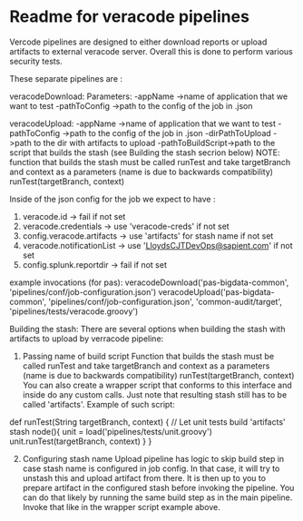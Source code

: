 # Readme for veracode pipelines

Vercode pipelines are designed to either download reports or upload artifacts to external veracode server.
Overall this is done to perform various security tests.

These separate pipelines are :

veracodeDownload:
Parameters:
  -appName          ->name of application that we want to test
  -pathToConfig     ->path to the config of the job in .json

veracodeUpload:
  -appName          ->name of application that we want to test
  -pathToConfig     ->path to the config of the job in .json
  -dirPathToUpload  ->path to the dir with artifacts to upload
  -pathToBuildScript->path to the script that builds the stash (see Building the stash secrion below)
NOTE: function that builds the stash must be called runTest and take targetBranch and context as a parameters (name is due to backwards compatibility)
    runTest(targetBranch, context)

Inside of the json config for the job  we expect to have :
1. veracode.id -> fail if not set
2. veracode.credentials -> use 'veracode-creds' if not set
3. config.veracode.artifacts -> use 'artifacts' for stash name if not set
4. veracode.notificationList -> use 'LloydsCJTDevOps@sapient.com' if not set
5. config.splunk.reportdir -> fail if not set


example invocations (for pas):
veracodeDownload('pas-bigdata-common', 'pipelines/conf/job-configuration.json')
veracodeUpload('pas-bigdata-common', 'pipelines/conf/job-configuration.json', 'common-audit/target', 'pipelines/tests/veracode.groovy')

Building the stash:
There are several options when building the stash with artifacts to upload by verracode pipeline:

1. Passing name of build script
Function that builds the stash must be called runTest and take targetBranch and context as a parameters (name is due to backwards compatibility) runTest(targetBranch, context)
You can also create a wrapper script that conforms to this interface and inside do any custom calls. Just note that resulting stash still has to be called 'artifacts'. Example of such script:

def runTest(String targetBranch, context) {
  // Let unit tests build 'artifacts' stash
  node(){
    unit = load('pipelines/tests/unit.groovy')
    unit.runTest(targetBranch, context)
  }
}

2. Configuring stash name
Upload pipeline has logic to skip build step in case stash name is configured in job config. In that case, it will try to unstash this and upload artifact from there. It is then up to you to prepare artifact in the configured stash before invoking the pipeline. You can do that likely by running the same build step as in the main pipeline. Invoke that like in the wrapper script example above.
